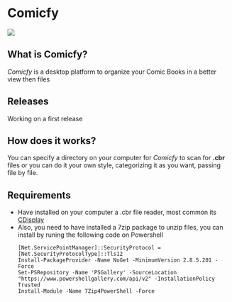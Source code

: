 # **Comicfy**

![](https://img.shields.io/github/last-commit/brn1x/comicfy)

## What is **Comicfy**?
*Comicfy* is a desktop platform to organize your Comic Books in a better view then files

## **Releases**
Working on a first release

## **How does it works?**
You can specify a directory on your computer for *Comicfy* to scan for **.cbr** files or you can do it your own style, categorizing it as you want, passing file by file.

## **Requirements**
- Have installed on your computer a .cbr file reader, most common its [CDisplay](http://www.cdisplay.me/)
- Also, you need to have installed a 7zip package to unzip files, you can install by runing the following code on Powershell
  ````
  [Net.ServicePointManager]::SecurityProtocol = [Net.SecurityProtocolType]::Tls12
  Install-PackageProvider -Name NuGet -MinimumVersion 2.8.5.201 -Force
  Set-PSRepository -Name 'PSGallery' -SourceLocation "https://www.powershellgallery.com/api/v2" -InstallationPolicy Trusted
  Install-Module -Name 7Zip4PowerShell -Force
  ````
